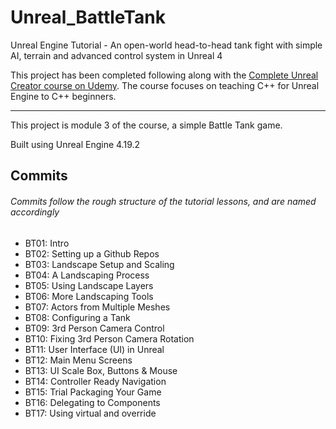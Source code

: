 # Unreal_BattleTank
Unreal Engine Tutorial - An open-world head-to-head tank fight with simple AI, terrain and advanced control system in Unreal 4

This project has been completed following along with the [Complete Unreal Creator course on Udemy](https://www.udemy.com/unrealcourse/learn/v4/overview). The course focuses on teaching C++ for Unreal Engine to C++ beginners.

---

This project is module 3 of the course, a simple Battle Tank game.

Built using Unreal Engine 4.19.2

## Commits
###### Commits follow the rough structure of the tutorial lessons, and are named accordingly 
* BT01: Intro
* BT02: Setting up a Github Repos
* BT03: Landscape Setup and Scaling
* BT04: A Landscaping Process
* BT05: Using Landscape Layers
* BT06: More Landscaping Tools
* BT07: Actors from Multiple Meshes
* BT08: Configuring a Tank
* BT09: 3rd Person Camera Control
* BT10: Fixing 3rd Person Camera Rotation
* BT11: User Interface (UI) in Unreal
* BT12: Main Menu Screens
* BT13: UI Scale Box, Buttons & Mouse
* BT14: Controller Ready Navigation
* BT15: Trial Packaging Your Game
* BT16: Delegating to Components
* BT17: Using virtual and override